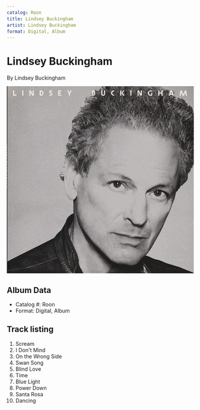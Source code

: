 ```yaml
---
catalog: Roon
title: Lindsey Buckingham
artist: Lindsey Buckingham
format: Digital, Album
---
```


# Lindsey Buckingham

By Lindsey Buckingham

![](../../assets/albumcovers/Lindsey_Buckingham-Lindsey_Buckingham.png)

## Album Data

- Catalog #: Roon
- Format: Digital, Album


## Track listing


1. Scream
2. I Don't Mind
3. On the Wrong Side
4. Swan Song
5. Blind Love
6. Time
7. Blue Light
8. Power Down
9. Santa Rosa
10. Dancing

